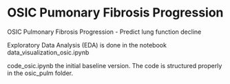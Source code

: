 # OSIC Pumonary Fibrosis Progression
OSIC Pulmonary Fibrosis Progression - Predict lung function decline

Exploratory Data Analysis (EDA) is done in the notebook data_visualization_osic.ipynb

code_osic.ipynb the initial baseline version. The code is structured properly in the osic_pulm folder.
